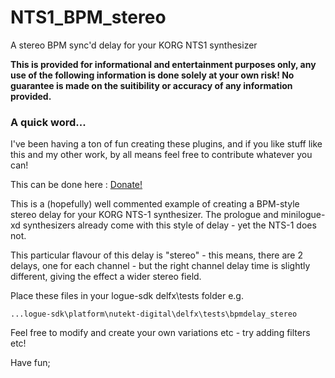 # NTS1_BPM_stereo
A stereo BPM sync'd delay for your KORG NTS1 synthesizer

**This is provided for informational and entertainment purposes only, any use of the following information is done solely at your own risk! No guarantee is made on the suitibility or accuracy of any information provided.**

### A quick word...
I've been having a ton of fun creating these plugins, and if you like stuff like this and my other work, by all means feel free to contribute whatever you can!

This can be done here :  [Donate!](https://www.paypal.com/cgi-bin/webscr?cmd=_s-xclick&hosted_button_id=MSTCVLXMG7Z5J&source=url)

This is a (hopefully) well commented example of creating a BPM-style stereo delay for your KORG NTS-1 synthesizer. The prologue and minilogue-xd synthesizers already come with this style of delay - yet the NTS-1 does not. 

This particular flavour of this delay is "stereo" - this means, there are 2 delays, one for each channel - but the right channel delay time is slightly different, giving the effect a wider stereo field. 


Place these files in your logue-sdk delfx\tests folder e.g.

```...logue-sdk\platform\nutekt-digital\delfx\tests\bpmdelay_stereo ```

Feel free to modify and create your own variations etc - try adding filters etc!

Have fun;
